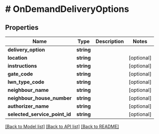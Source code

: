 # # OnDemandDeliveryOptions

## Properties

Name | Type | Description | Notes
------------ | ------------- | ------------- | -------------
**delivery_option** | **string** |  | 
**location** | **string** |  | [optional] 
**instructions** | **string** |  | [optional] 
**gate_code** | **string** |  | [optional] 
**lwn_type_code** | **string** |  | [optional] 
**neighbour_name** | **string** |  | [optional] 
**neighbour_house_number** | **string** |  | [optional] 
**authorizer_name** | **string** |  | [optional] 
**selected_service_point_id** | **string** |  | [optional] 

[[Back to Model list]](../../README.md#documentation-for-models) [[Back to API list]](../../README.md#documentation-for-api-endpoints) [[Back to README]](../../README.md)


